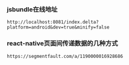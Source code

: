 ### jsbundle在线地址

```
http://localhost:8081/index.delta?platform=android&dev=true&minify=false
```

### react-native页面间传递数据的几种方式

```
https://segmentfault.com/a/1190000016928686
```
